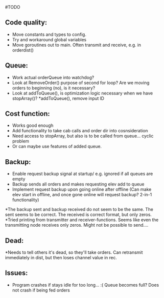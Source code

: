 #TODO

## Code quality:

* Move constants and types to config.
* Try and workaround global variables
* Move goroutines out to main. Often transmit and receive, e.g. in orderdist()

## Queue:

* Work actual orderQueue into watchdog?
* Look at RemoveOrder() purpose of second for loop? Are we moving orders to beginning (no), is it necessary?
* Look at addToQueue(), is optimization logic necessary when we have stopArray()?
*addToQueue(), remove input ID

## Cost function:

* Works good enough
* Add functionality to take cab calls and order dir into cosnsideration
* Need access to stopArray, but also is to be called from queue... cyclic problem
* Or can maybe use features of added queue.

## Backup:

* Enable request backup signal at startup/ e.g. ignored if all queues are empty
* Backup sends all orders and makes requesting elev add to queue
* Implement request backup upon going online after offline (Can make elev start in offline, and once gone online will request backup? 2-in-1 functionality)

*The backup sent and backup received do not seem to be the same. The sent seems to be correct. The received is correct format, but only zeros.
*Tried printing from transmitter and receiver-functions. Seems like even the transmitting node receives only zeros. Might not be possible to send....


## Dead:

*Needs to tell others it's dead, so they'll take orders. Can retransmit immediately in dist, but then loses channel value in rec.

## Issues:

* Program crashes if stays idle for too long... :( Queue becomes full? Does not crash if being fed orders

